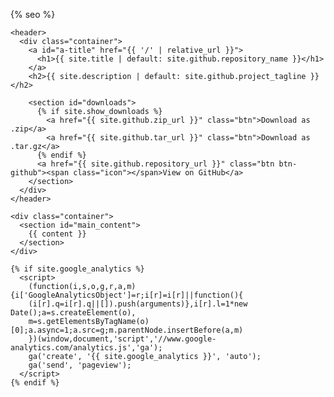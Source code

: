   
<!DOCTYPE html>
<html lang="{{ site.lang | default: "en-US" }}">
  <head>
    <meta charset='utf-8'>
    <meta http-equiv="X-UA-Compatible" content="IE=edge">
    <meta name="viewport" content="width=device-width, initial-scale=1">
    <link rel="stylesheet" href="{{ '/assets/css/style.css?v=' | append: site.github.build_revision | relative_url }}">

{% seo %}
  </head>

  <body>

    <header>
      <div class="container">
        <a id="a-title" href="{{ '/' | relative_url }}">
          <h1>{{ site.title | default: site.github.repository_name }}</h1>
        </a>
        <h2>{{ site.description | default: site.github.project_tagline }}</h2>

        <section id="downloads">
          {% if site.show_downloads %}
            <a href="{{ site.github.zip_url }}" class="btn">Download as .zip</a>
            <a href="{{ site.github.tar_url }}" class="btn">Download as .tar.gz</a>
          {% endif %}
          <a href="{{ site.github.repository_url }}" class="btn btn-github"><span class="icon"></span>View on GitHub</a>
        </section>
      </div>
    </header>

    <div class="container">
      <section id="main_content">
        {{ content }}
      </section>
    </div>

    {% if site.google_analytics %}
      <script>
        (function(i,s,o,g,r,a,m){i['GoogleAnalyticsObject']=r;i[r]=i[r]||function(){
        (i[r].q=i[r].q||[]).push(arguments)},i[r].l=1*new Date();a=s.createElement(o),
        m=s.getElementsByTagName(o)[0];a.async=1;a.src=g;m.parentNode.insertBefore(a,m)
        })(window,document,'script','//www.google-analytics.com/analytics.js','ga');
        ga('create', '{{ site.google_analytics }}', 'auto');
        ga('send', 'pageview');
      </script>
    {% endif %}
  </body>
</html>